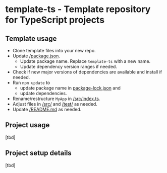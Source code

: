# template-ts - Template repository for TypeScript projects

## Template usage
- Clone template files into your new repo.
- Update [/package.json](/package.json). 
  - Update package name. Replace `template-ts` with a new name.
  - Update dependency version ranges if needed.
- Check if new major versions of dependencies are available and install if needed.
- Run `npm update` to 
  - update package name in [package-lock.json](/package-lock.json) and
  - update dependencies.
- Rename/restructure `MyApp` in [/src/index.ts](/src/index.ts).
- Adjust files in [/src/](/src/) and [/test/](/test/) as needed.
- Update [/README.md](/README.md) as needed.

## Project usage
[tbd]

## Project setup details
[tbd]